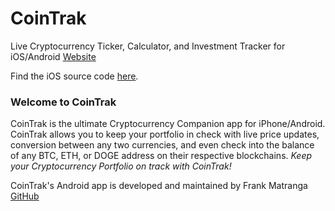 # CoinTrak
Live Cryptocurrency Ticker, Calculator, and Investment Tracker for iOS/Android
[Website](http://cointrak.me)

Find the iOS source code [here](https://github.com/CoinTrak/CoinTrak-iOS).

### Welcome to CoinTrak
CoinTrak is the ultimate Cryptocurrency Companion app for iPhone/Android.  CoinTrak allows you to keep your portfolio in check with live price updates, conversion between any two currencies, and even check into the balance of any BTC, ETH, or DOGE address on their respective blockchains.  *Keep your Cryptocurrency Portfolio on track with CoinTrak!*

CoinTrak's Android app is developed and maintained by Frank Matranga [GitHub](http://github.com/Apexal)
